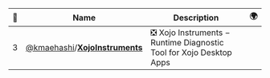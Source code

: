 |:star2: | Name | Description | 🌍|
|---|---|---|---|
|3|[@kmaehashi](https://github.com/kmaehashi)/[**XojoInstruments**](https://github.com/kmaehashi/XojoInstruments)|:negative_squared_cross_mark: Xojo Instruments − Runtime Diagnostic Tool for Xojo Desktop Apps||

